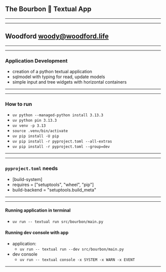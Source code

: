 ## The Bourbon 🥃 Textual App
---
---
## Woodford <woody@woodford.life>
---
---
### Application Development
 - creation of a python textual application
 - sqlmodel with typing for read, update models
 - simple input and tree widgets with horizontal containers
---

---
### How to run
 - `uv python --managed-python install 3.13.3`
 - `uv python pin 3.13.3`
 - `uv venv -p 3.13`
 - `source .venv/bin/activate`
 - `uv pip install -U pip`
 - `uv pip install -r pyproject.toml --all-extras`
 - `uv pip install -r pyproject.toml --group=dev`
---

---
### `pyproject.toml` needs
- [build-system]
- requires = ["setuptools", "wheel", "pip"]
- build-backend = "setuptools.build_meta"
---

---
#### Running application in terminal
 - `uv run -- textual run src/bourbon/main.py`
#### Running dev console with app
 - application:
    - `uv run -- textual run --dev src/bourbon/main.py`
 - dev console
    - `uv run -- textual console -x SYSTEM -x WARN -x EVENT`
---

